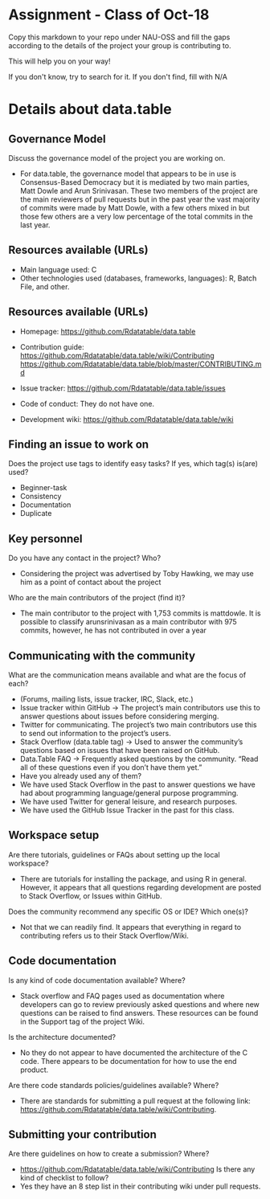 # Assignment - Class of Oct-18

Copy this markdown to your repo under NAU-OSS and fill the gaps according to the details of the project your group is contributing to.

This will help you on your way!

If you don't know, try to search for it. If you don't find, fill with N/A

# Details about data.table

## Governance Model

Discuss the governance model of the project you are working on.
* For data.table, the governance model that appears to be in use is Consensus-Based Democracy but it is mediated by two main parties, Matt Dowle and Arun Srinivasan. These two members of the project are the main reviewers of pull requests but in the past year the vast majority of commits were made by Matt Dowle, with a few others mixed in but those few others are a very low percentage of the total commits in the last year.



## Resources available (URLs)

  * Main language used: C
  * Other technologies used (databases, frameworks, languages): R, Batch File, and other.

## Resources available (URLs)

  * Homepage: https://github.com/Rdatatable/data.table 

  * Contribution guide:
https://github.com/Rdatatable/data.table/wiki/Contributing https://github.com/Rdatatable/data.table/blob/master/CONTRIBUTING.md 

  * Issue tracker: https://github.com/Rdatatable/data.table/issues 

  * Code of conduct: They do not have one.

  * Development wiki: https://github.com/Rdatatable/data.table/wiki 

## Finding an issue to work on
  
Does the project use tags to identify easy tasks? If yes, which tag(s) is(are) used?
* Beginner-task 
* Consistency 
* Documentation 
* Duplicate 

  
## Key personnel

Do you have any contact in the project? Who?
* Considering the project was advertised by Toby Hawking, we may use him as a point of contact about the project 

Who are the main contributors of the project (find it)?
* The main contributor to the project with 1,753 commits is mattdowle. It is possible to classify arunsrinivasan as a main contributor with 975 commits, however, he has not contributed in over a year 
  
## Communicating with the community
  
  What are the communication means available and what are the focus of each? 
  * (Forums, mailing lists, issue tracker, IRC, Slack, etc.)
  * Issue tracker within GitHub → The project’s main contributors use this to answer questions about issues before considering merging. 
  * Twitter for communicating. The project’s two main contributors use this to send out information to the project’s users. 
  * Stack Overflow (data.table tag) → Used to answer the community’s questions based on issues that have been raised on GitHub. 
  * Data.Table FAQ → Frequently asked questions by the community. “Read all of these questions even if you don’t have them yet.” 
  * Have you already used any of them?
  * We have used Stack Overflow in the past to answer questions we have had about programming language/general purpose programming. 
  * We have used Twitter for general leisure, and research purposes.  
  * We have used the GitHub Issue Tracker in the past for this class. 
## Workspace setup

Are there tutorials, guidelines or FAQs about setting up the local workspace?
* There are tutorials for installing the package, and using R in general. However, it appears that all questions regarding development are posted to Stack Overflow, or Issues within GitHub. 

Does the community recommend any specific OS or IDE? Which one(s)?
* Not that we can readily find. It appears that everything in regard to contributing refers us to their Stack Overflow/Wiki. 

## Code documentation
  
Is any kind of code documentation available? Where?
* Stack overflow and FAQ pages used as documentation where developers can go to review previously asked questions and where new questions can be raised to find answers. These resources can be found in the Support tag of the project Wiki.
    
Is the architecture documented? 
* No they do not appear to have documented the architecture of the C code. There appears to be documentation for how to use the end product. 

Are there code standards policies/guidelines available? Where? 
* There are standards for submitting a pull request at the following link: https://github.com/Rdatatable/data.table/wiki/Contributing. 
    
## Submitting your contribution

Are there guidelines on how to create a submission? Where? 
* https://github.com/Rdatatable/data.table/wiki/Contributing
Is there any kind of checklist to follow? 
* Yes they have an 8 step list in their contributing wiki under pull requests.


